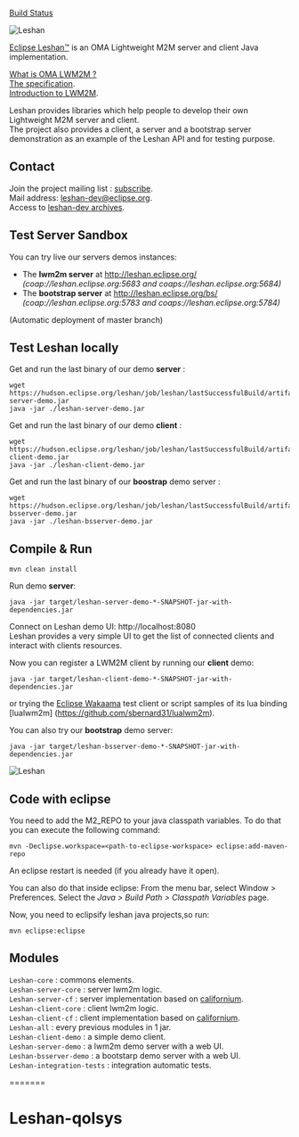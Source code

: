 [Build Status](https://hudson.eclipse.org/leshan/)

![Leshan](https://eclipse.org/leshan/img/multicolor-leshan.png)

[Eclipse Leshan™](https://eclipse.org/leshan) is an OMA Lightweight M2M server and client Java implementation.

[What is OMA LWM2M ?](http://technical.openmobilealliance.org/Technical/release_program/lightweightM2M_v1_0.aspx)  
[The specification](http://member.openmobilealliance.org/ftp/Public_documents/DM/LightweightM2M/).  
[Introduction to LWM2M](http://fr.slideshare.net/zdshelby/oma-lightweightm2-mtutorial).  

Leshan provides libraries which help people to develop their own Lightweight M2M server and client.  
The project also provides a client, a server and a bootstrap server demonstration as an example of the Leshan API and for testing purpose.

Contact
-------

Join the project mailing list : [subscribe](https://dev.eclipse.org/mailman/listinfo/leshan-dev).  
Mail address: leshan-dev@eclipse.org.  
Access to [leshan-dev archives](https://dev.eclipse.org/mhonarc/lists/leshan-dev/).  

Test Server Sandbox
------------

You can try live our servers demos instances:

* The **lwm2m server** at http://leshan.eclipse.org/  
   _(coap://leshan.eclipse.org:5683  and coaps://leshan.eclipse.org:5684)_  
* The **bootstrap server** at http://leshan.eclipse.org/bs/  
   _(coap://leshan.eclipse.org:5783  and coaps://leshan.eclipse.org:5784)_  

(Automatic deployment of master branch)

Test Leshan locally
-----------------------
Get and run the last binary of our demo **server** :
```
wget https://hudson.eclipse.org/leshan/job/leshan/lastSuccessfulBuild/artifact/leshan-server-demo.jar
java -jar ./leshan-server-demo.jar
```
Get and run the last binary of our demo **client** :
```
wget https://hudson.eclipse.org/leshan/job/leshan/lastSuccessfulBuild/artifact/leshan-client-demo.jar
java -jar ./leshan-client-demo.jar
```
Get and run the last binary of our **boostrap** demo server :
```
wget https://hudson.eclipse.org/leshan/job/leshan/lastSuccessfulBuild/artifact/leshan-bsserver-demo.jar
java -jar ./leshan-bsserver-demo.jar
```

Compile & Run
-------------

```
mvn clean install
```

Run demo **server**:
```
java -jar target/leshan-server-demo-*-SNAPSHOT-jar-with-dependencies.jar 
```

Connect on Leshan demo UI: http://localhost:8080  
Leshan provides a very simple UI to get the list of connected clients and interact with clients resources.

Now you can register a LWM2M client by running our **client** demo:
```
java -jar target/leshan-client-demo-*-SNAPSHOT-jar-with-dependencies.jar 
```
or trying the [Eclipse Wakaama](http://eclipse.org/wakaama) test client or script samples of its lua binding [lualwm2m] (https://github.com/sbernard31/lualwm2m).


You can also try our **bootstrap** demo server:
```
java -jar target/leshan-bsserver-demo-*-SNAPSHOT-jar-with-dependencies.jar 
```

![Leshan](https://eclipse.org/leshan/img/capture_for_github.png)

Code with eclipse
-----------------
You need to add the M2_REPO to your java classpath variables. To do that you can execute the following command:

```
mvn -Declipse.workspace=<path-to-eclipse-workspace> eclipse:add-maven-repo
```
An eclipse restart is needed (if you already have it open).

You can also do that inside eclipse: From the menu bar, select Window > Preferences. Select the *Java > Build Path > Classpath Variables* page.

Now, you need to eclipsify leshan java projects,so run:

```
mvn eclipse:eclipse
```

Modules
-----------------
`Leshan-core` : commons elements.  
`Leshan-server-core` : server lwm2m logic.  
`Leshan-server-cf` : server implementation based on [californium](https://github.com/eclipse/californium).  
`Leshan-client-core` : client lwm2m logic.  
`Leshan-client-cf` : client implementation based on [californium](https://github.com/eclipse/californium).  
`Leshan-all` : every previous modules in 1 jar.  
`Leshan-client-demo` : a simple demo client.  
`Leshan-server-demo` : a lwm2m demo server with a web UI.  
`Leshan-bsserver-demo` : a bootstarp demo server with a web UI.  
`Leshan-integration-tests` : integration automatic tests.  

=======
# Leshan-qolsys
